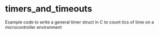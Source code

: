 # timers_and_timeouts
Example code to write a general timer struct in C to count tics of time on a microcontroller environment
